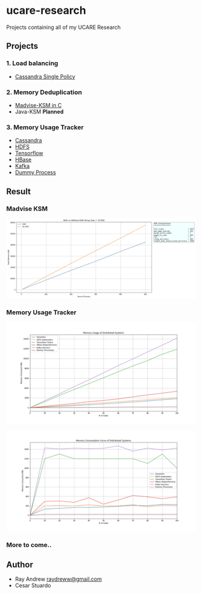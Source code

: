 # ucare-research

Projects containing all of my UCARE Research

## Projects

### 1. Load balancing

- [Cassandra Single Policy](https://github.com/rayandrews/ucare-research/tree/master/cassandra-single-policy)

### 2. Memory Deduplication

- [Madvise-KSM in C](https://github.com/rayandrews/ucare-research/tree/master/madvise-ksm-c)
- Java-KSM **Planned**

### 3. Memory Usage Tracker

- [Cassandra](https://github.com/rayandrews/ucare-research/tree/master/memory-tracking/cassandra)
- [HDFS](https://github.com/rayandrews/ucare-research/tree/master/memory-tracking/hdfs)
- [Tensorflow](https://github.com/rayandrews/ucare-research/tree/master/memory-tracking/tensorflow)
- [HBase](https://github.com/rayandrews/ucare-research/tree/master/memory-tracking/hbase)
- [Kafka](https://github.com/rayandrews/ucare-research/tree/master/memory-tracking/kafka)
- [Dummy Process](https://github.com/rayandrews/ucare-research/tree/master/memory-tracking/dummy-process)

## Result

### Madvise KSM

![ksm](./madvise-ksm-c/plot.png)

### Memory Usage Tracker

![mem-usages](./memory-tracking/visualization/plot.png)

![mem-usages-diff](./memory-tracking/visualization/plot_diff.png)

### More to come..

## Author

- Ray Andrew <raydreww@gmail.com>
- Cesar Stuardo
